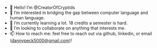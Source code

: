 - 👋 Hello! I’m @CreatorOfCryptids
- 👀 I’m interested in bridging the gap between computer language and human language.
- 🌱 I’m currently learning a lot. 18 credits a semester is hard.
- 💞️ I’m looking to collaborate on anything that interests me.
- 📫 How to reach me: feel free to reach out via github, linkedin, or email (dannypeck5000@gmail.com)!

<!---
CreatorOfCryptids/CreatorOfCryptids is a ✨ special ✨ repository because its `README.md` (this file) appears on your GitHub profile.
You can click the Preview link to take a look at your changes.
--->
